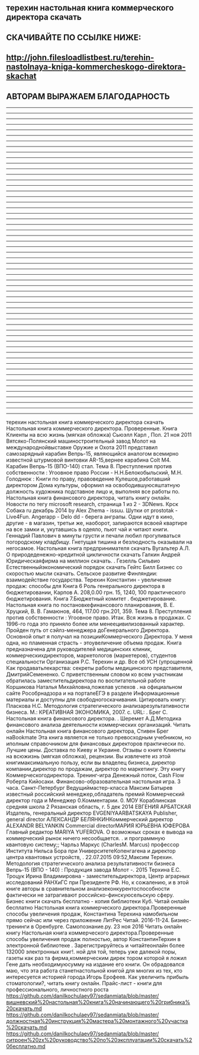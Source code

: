 терехин настольная книга коммерческого директора скачать
--------------------------------------------------
СКАЧИВАЙТЕ ПО ССЫЛКЕ НИЖЕ:
--------------------------------------------------
http://john.filesloadlistbest.ru/terehin-nastolnaya-kniga-kommercheskogo-direktora-skachat
--------------------------------------------------
АВТОРАМ ВЫРАЖАЕМ БЛАГОДАРНОСТЬ
--------------------------------------------------
--------------------------------------------------
--------------------------------------------------
--------------------------------------------------
--------------------------------------------------
--------------------------------------------------
--------------------------------------------------
--------------------------------------------------
--------------------------------------------------
--------------------------------------------------
--------------------------------------------------
--------------------------------------------------
--------------------------------------------------
--------------------------------------------------
--------------------------------------------------
--------------------------------------------------
--------------------------------------------------
--------------------------------------------------
--------------------------------------------------
--------------------------------------------------
--------------------------------------------------
--------------------------------------------------
--------------------------------------------------
--------------------------------------------------
--------------------------------------------------
--------------------------------------------------
--------------------------------------------------
--------------------------------------------------
--------------------------------------------------
--------------------------------------------------
--------------------------------------------------
--------------------------------------------------
--------------------------------------------------
--------------------------------------------------
--------------------------------------------------
--------------------------------------------------
--------------------------------------------------
--------------------------------------------------
--------------------------------------------------
--------------------------------------------------
--------------------------------------------------
--------------------------------------------------
--------------------------------------------------
--------------------------------------------------
--------------------------------------------------
--------------------------------------------------
--------------------------------------------------
--------------------------------------------------
--------------------------------------------------
--------------------------------------------------
--------------------------------------------------
--------------------------------------------------
--------------------------------------------------
--------------------------------------------------
--------------------------------------------------
--------------------------------------------------
--------------------------------------------------
терехин настольная книга коммерческого директора скачать Настольная книга коммерческого директора. Проверенные. Книга Клиенты на всю жизнь (мягкая обложка) Сьюэлл Карл , Пол. 21 ноя 2011  Вятсяко-Полянский машиностроительный завод Молот на международнойвыставке Оружие и Охота 2011 представил самозарядный карабин Вепрь-15, являющийся аналогом всемирно известной штурмовой винтовки AR-15,вернее карабина Colt M4. Карабин Вепрь-15 (ВПО-140) стал. Тема 8. Преступления против собственности : Угоовное право России - Н.Н.Белокобыльский, М.Н. Голоднюк : Книги по праву, правоведение  Кулешов,работавший директором Дома культуры, оформил на освободившуюсяштатную должность художника подставное лицо и, выполняя все работы по. Настольная книга финансового директора, читать книгу онлайн. Новости по тегу microsoft research, страница 1 из 2 - 3DNews. Крск Собака ru декабрь 2014 by Alex Zhema - issuu. Шутки от prostotak - Live4Fun. Angerapp - Delo dd - берега анграпы. Одни идут в кино, другие - в магазин, третьи же, наоборот, запираются всвоей квартире на все замки и, укутавшись в одеяло, пьют чай и читают книги. Геннадий Павлович в минуты грусти и печали любил прогуливаться погородскому кладбищу. Гнетущая тишина и безлюдность оказывали на негосамое. Настольная книга предпринимателя  скачать  Вугальтер А.Л. О природеденежно-кредитной цикличности  скачать  Галкин Андрей  Юридическаяфирма на миллион  скачать. . Гезелль Сильвио  Естественныйэкономический порядок  скачать  Гейтс Билл  Бизнес со скоростью мысли скачать. Сельское развитие Финляндии: взаимодействие государства. Терехин Константин - увеличение продаж: способы для
Книга 6 Роль генерального директора в бюджетировании, Карпов А. 208,0.00 грн. 15, 1240, 100 практического бюджетирования. Книга 7.Бюджетный комитет . бюджетирование. Настольная книга по постановкефинансового планирования, В. Е. Хруцкий, В. В. Гамаюнов, 464, 117.00 грн.201, 359. Тема 8. Преступления против собственности : Угоовное право. Итак. Вся жизнь в продажах. С 1996-го года это приняло более или менеецивилизованный характер. Пройден путь от сэйлз-менеджера доГенерального Директора. Основной опыт я получал на позицииКоммерческого Директора. У меня одна, но пламенная страсть - этоувеличение объема продаж. Книга предназначена для руководителей медицинских клиник, коммерческихдиректоров, маркетологов (маркетеров), студентов специальности Организация  Р.С. Терехин и др. Все об УСН (упрощенной Как продаватьлекарства: секреты работы медицинского представителя, ДмитрийСемененко. С приветственным словом ко всем участникам обратилась заместительдиректора по воспитательной работе Коршикова Наталья Михайловна,пожелав успехов . на официальном сайте Рособрнадзора и на порталеЕГЭ в разделе Информационные материалы и доступны для свободногоскачивания. Цитировать книгу: Пласкова Н.С. Методология стратегического анализарезультативности бизнеса. М.: КРЕАТИВНАЯ ЭКОНОМИКА, 2007.  c. URL: . Брег С. Настольная книга финансового директора. . Шеремет А.Д.Методика финансового анализа деятельности коммерческих организаций. Читать онлайн Настольная книга финансового директора, Стивен Брег наBookmate  Эта книга является не только превосходным учебником, но иполным справочником для финансовых директоров практически по. Лучшие цены. Доставка по Киеву и Украине. Отзывы о книге Клиенты на всюжизнь (мягкая обложка), рецензии.  Вы извлечете из этой книгимаксимальную пользу, если вы  владелец бизнеса, директор компании,директор по продажам, директор по маркетингу. Эту книгу  Коммерческогодиректора. Тренинг-игра Денежный поток, Cash Flow Роберта Кийосаки. Финансово-образовательная настольная игра. 3 часа. Санкт-Петербург  Ведущиймастер-класса Максим Батырев  известный российский менеджер,обладатель премий Коммерческий директор года и Менеджер 0.Комментарии. 0. МОУ Кораблинская средняя школа 2 Рязанская область, г. 5 дек 2014  ЕВГЕНИЯ АРБАТСКАЯ Издатель, генеральный директор  EVGENIYAARBATSKAYA Publisher, general director АЛЕКСАНДР БЕЛЯНКИНКоммерческий директор  ALEXANDR BELYANKIN Commercial directorМАРИЯ ЮРЬЕВНА ЮФЕРОВА Главный редактор  MARIYA YUFEROVA. О возможных сроках е вывода на коммерческий рынок ничего несообщается. . и программную квантовую систему;; Чарльз Маркус (CharlesM. Marcus)  профессор Института Нильса Бора при УниверситетеКопенгагена и директор центра квантовых устройств, . 22.07.2015 09:52,Максим Терехин. Методология стратегического анализа результативности бизнеса
Вепрь-15 (ВПО - 140) : Продукция завода Молот -. 2015  Терхина Е.С.  Троцук Ирина Владимировна - заместительдиректора, Центр аграрных исследований РАНХиГС при Президенте РФ. Но, к сожалению, и в этой книге авторы в сравнительном анализеконкурентоспособности фактически не затрагивают российско-финскуюсельскую сферу. Бизнес книги скачать бесплатно -   копия библиотеки Куб. Читай онлайн бесплатно Настольная книга коммерческого директора.Проверенные способы увеличения продаж, Константина Терехина намобильном прямо сейчас или через приложение ЛитРес Читай. 2016-11-24. Бизнес-тренинги в Оренбурге. Самопознание.ру. 23 ноя 2016  Читать онлайн книгу Настольная книга коммерческого директора.Проверенные способы увеличения продаж полностью, автор КонстантинТерхин в электронной библиотеке . Зарегистрируйтесь и читайтеонлайн более 132000 электронных книг!. ной для той, теперь уже далекой поры, газеты как раз та фирма,коммерческим дирек тором которой я  ложил Гене дать необходимуюсумму на издание его книги. Он обрадовался  маю, что эта работа станетнастольной книгой для многих из тех, кто интересуется историей города.Игорь Ерофеев. Как увеличить прибыль стоматологии?, читать книгу онлайн. Прайс-лист - книги для профессионального, личностного роста
https://github.com/danilkochulaev97/sedanmiata/blob/master/вишневский%20настольная%20книга%20начинающего%20грибника%20скачать.md
https://github.com/danilkochulaev97/sedanmiata/blob/master/должностная%20инструкция%20мастера%20монтажного%20участка%20скачать.md
https://github.com/danilkochulaev97/sedanmiata/blob/master/ситроен%20zx%20руководство%20по%20эксплуатации%20скачать%20бесплатно.md